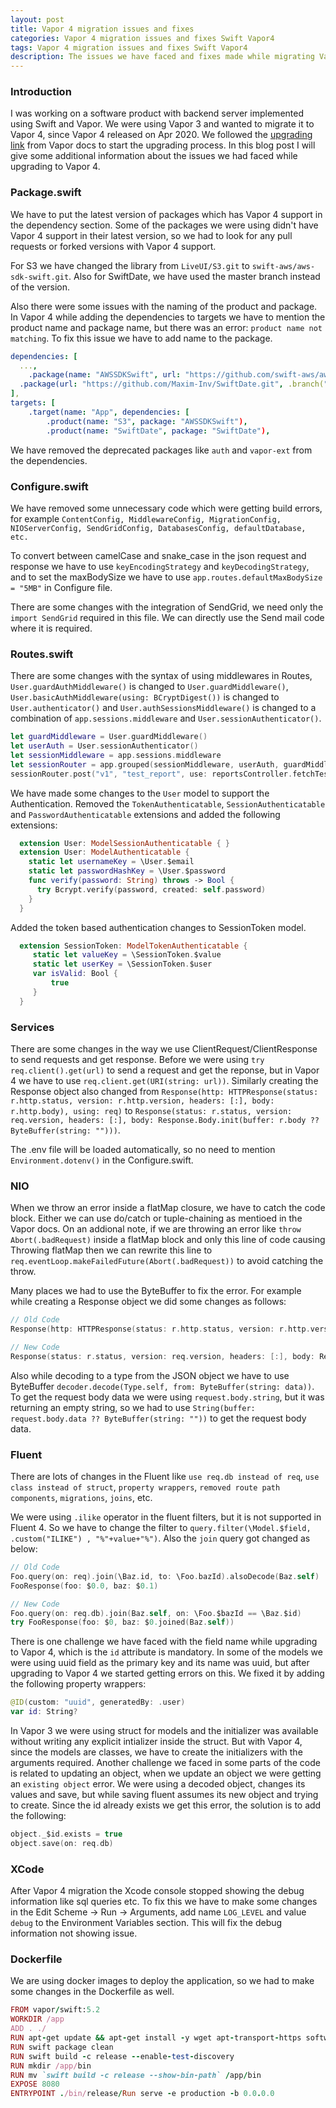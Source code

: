 ```yaml
---
layout: post
title: Vapor 4 migration issues and fixes
categories: Vapor 4 migration issues and fixes Swift Vapor4  
tags: Vapor 4 migration issues and fixes Swift Vapor4  
description: The issues we have faced and fixes made while migrating Vapor 3 application to Vapor 4. This includes the issues like packages product name not matching, routes and session changes, authentication changes, Xcode degug not working, Dockerfile changes, fluent 4 join new format, id attribute is mandatory, etc.
---
```


### Introduction

I was working on a software product with backend server implemented using Swift and Vapor. We were using Vapor 3 and wanted to migrate it to Vapor 4, since Vapor 4 released on Apr 2020. We followed the [upgrading link](https://docs.vapor.codes/4.0/upgrading/) from Vapor docs to start the upgrading process. In this blog post I will give some additional information about the issues we had faced while upgrading to Vapor 4.
<!--more-->
### Package.swift

We have to put the latest version of packages which has Vapor 4 support in the dependency section. Some of the packages we were using didn't have Vapor 4 support in their latest version, so we had to look for any pull requests or forked versions with Vapor 4 support.

For S3 we have changed the library from `LiveUI/S3.git` to `swift-aws/aws-sdk-swift.git`. Also for SwiftDate, we have used the master branch instead of the version.

Also there were some issues with the naming of the product and package. In Vapor 4 while adding the dependencies to targets we have to mention the product name and package name, but there was an error: `product name not matching`. To fix this issue we have to add name to the package.

```yaml
dependencies: [
  ...,
	.package(name: "AWSSDKSwift", url: "https://github.com/swift-aws/aws-sdk-swift.git", from: "4.7.0"),
  .package(url: "https://github.com/Maxim-Inv/SwiftDate.git", .branch("master")),
],
targets: [
    .target(name: "App", dependencies: [
        .product(name: "S3", package: "AWSSDKSwift"),
        .product(name: "SwiftDate", package: "SwiftDate"),
```

We have removed the deprecated packages like `auth` and `vapor-ext` from the dependencies.

### Configure.swift 

We have removed some unnecessary code which were getting build errors, for example `ContentConfig, MiddlewareConfig, MigrationConfig, NIOServerConfig, SendGridConfig, DatabasesConfig, defaultDatabase, etc.`

To convert between camelCase and snake_case in the json request and response we have to use `keyEncodingStrategy` and `keyDecodingStrategy`, and to set the maxBodySize we have to use `app.routes.defaultMaxBodySize = "5MB"` in Configure file. 

There are some changes with the integration of SendGrid, we need only the `import SendGrid` required in this file. We can directly use the Send mail code where it is required.

### Routes.swift

There are some changes with the syntax of using middlewares in Routes, `User.guardAuthMiddleware()` is changed to `User.guardMiddleware()`, `User.basicAuthMiddleware(using: BCryptDigest())` is changed to `User.authenticator()` and `User.authSessionsMiddleware()` is changed to a combination of `app.sessions.middleware` and `User.sessionAuthenticator()`.

```swift
let guardMiddleware = User.guardMiddleware()
let userAuth = User.sessionAuthenticator()
let sessionMiddleware = app.sessions.middleware
let sessionRouter = app.grouped(sessionMiddleware, userAuth, guardMiddleware)
sessionRouter.post("v1", "test_report", use: reportsController.fetchTestReport)
```

We have made some changes to the `User` model to support the Authentication. Removed the `TokenAuthenticatable`, `SessionAuthenticatable` and  `PasswordAuthenticatable` extensions and added the following extensions:
```swift
  extension User: ModelSessionAuthenticatable { }
  extension User: ModelAuthenticatable {
    static let usernameKey = \User.$email
    static let passwordHashKey = \User.$password
    func verify(password: String) throws -> Bool {
      try Bcrypt.verify(password, created: self.password)
    }
  }
```
Added the token based authentication changes to SessionToken model. 
```swift
  extension SessionToken: ModelTokenAuthenticatable {
     static let valueKey = \SessionToken.$value
     static let userKey = \SessionToken.$user
     var isValid: Bool {
         true
     }
  }
```

### Services 

There are some changes in the way we use ClientRequest/ClientResponse to send requests and get response. Before we were using `try req.client().get(url)` to send a request and get the reponse, but in Vapor 4 we have to use `req.client.get(URI(string: url))`. Similarly creating the Response object also changed from `Response(http: HTTPResponse(status: r.http.status, version: r.http.version, headers: [:], body: r.http.body), using: req)` to `Response(status: r.status, version: req.version, headers: [:], body: Response.Body.init(buffer: r.body ?? ByteBuffer(string: "")))`.

The .env file will be loaded automatically, so no need to mention `Environment.dotenv()` in the Configure.swift.

### NIO

When we throw an error inside a flatMap closure, we have to catch the code block. Either we can use do/catch or tuple-chaining as mentioed in the Vapor docs. On an addional note, if we are throwing an error like `throw Abort(.badRequest)` inside a flatMap block and only this line of code causing Throwing flatMap then we can rewrite this line to `req.eventLoop.makeFailedFuture(Abort(.badRequest))` to avoid catching the throw.

Many places we had to use the ByteBuffer to fix the error. For example while creating a Response object we did some changes as follows:
```swift
// Old Code
Response(http: HTTPResponse(status: r.http.status, version: r.http.version, headers: [:], body: r.http.body), using: req)

// New Code
Response(status: r.status, version: req.version, headers: [:], body: Response.Body.init(buffer: r.body ?? ByteBuffer(string: "")))
```
Also while decoding to a type from the JSON object we have to use ByteBuffer `decoder.decode(Type.self, from: ByteBuffer(string: data))`. To get the request body data we were using `request.body.string`, but it was returning an empty string, so we had to use `String(buffer: request.body.data ?? ByteBuffer(string: ""))` to get the request body data.

### Fluent

There are lots of changes in the Fluent like `use req.db instead of req`, `use class instead of struct`, `property wrappers`, `removed route path components`, `migrations`, `joins`, etc. 

We were using `.ilike` operator in the fluent filters, but it is not supported in Fluent 4. So we have to change the filter to `query.filter(\Model.$field, .custom("ILIKE") , "%"+value+"%")`. Also the `join` query got changed as below:
```swift
// Old Code 
Foo.query(on: req).join(\Baz.id, to: \Foo.bazId).alsoDecode(Baz.self)
FooResponse(foo: $0.0, baz: $0.1)

// New Code
Foo.query(on: req.db).join(Baz.self, on: \Foo.$bazId == \Baz.$id)
try FooResponse(foo: $0, baz: $0.joined(Baz.self))
```
There is one challenge we have faced with the field name while upgrading to Vapor 4, which is the `id` attribute is mandatory. In some of the models we were using uuid field as the primary key and its name was uuid, but after upgrading to Vapor 4 we started getting errors on this. We fixed it by adding the following property wrappers:
```swift
@ID(custom: "uuid", generatedBy: .user)
var id: String?
``` 
In Vapor 3 we were using struct for models and the initializer was available without writing any explicit intializer inside the struct. But with Vapor 4, since the models are classes, we have to create the initializers with the arguments required. Another challenge we faced in some parts of the code is related to updating an object, when we update an object we were getting an `existing object` error. We were using a decoded object, changes its values and save, but while saving fluent assumes its new object and trying to create. Since the id already exists we get this error, the solution is to add the following:
```swift
object._$id.exists = true
object.save(on: req.db)
```

### XCode

After Vapor 4 migration the Xcode console stopped showing the debug information like sql queries etc. To fix this we have to make some changes in the Edit Scheme -> Run -> Arguments, add name `LOG_LEVEL` and value `debug` to the Environment Variables section. This will fix the debug information not showing issue. 

### Dockerfile

We are using docker images to deploy the application, so we had to make some changes in the Dockerfile as well. 
```ruby
FROM vapor/swift:5.2
WORKDIR /app
ADD . ./
RUN apt-get update && apt-get install -y wget apt-transport-https software-properties-common libcurl4-openssl-dev git uuid-dev
RUN swift package clean
RUN swift build -c release --enable-test-discovery
RUN mkdir /app/bin
RUN mv `swift build -c release --show-bin-path` /app/bin
EXPOSE 8080
ENTRYPOINT ./bin/release/Run serve -e production -b 0.0.0.0
```


